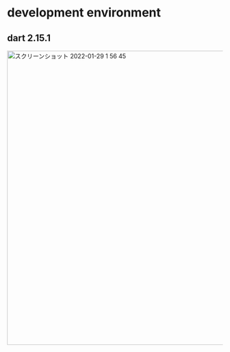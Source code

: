 # development environment

## dart 2.15.1

<img width="686" alt="スクリーンショット 2022-01-29 1 56 45" src="https://user-images.githubusercontent.com/16476224/151588957-cde229db-82a1-40ef-af01-d1bdfff4785e.png">
